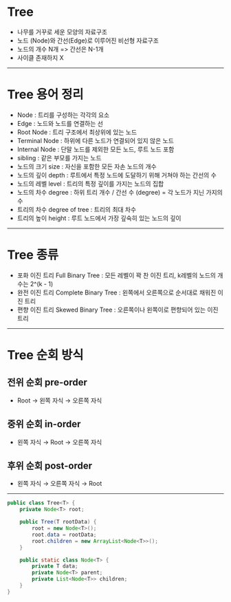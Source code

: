 # Tree
* 나무를 거꾸로 세운 모양의 자료구조
* 노드 (Node)와 간선(Edge)로 이루어진 비선형 자료구조
* 노드의 개수 N개 => 간선은 N-1개
* 사이클 존재하지 X
---------------------------------------------------------------
# Tree 용어 정리
* Node : 트리를 구성하는 각각의 요소
* Edge : 노드와 노드를 연결하는 선
* Root Node : 트리 구조에서 최상위에 있는 노드
* Terminal Node : 하위에 다른 노드가 연결되어 있지 않은 노드
* Internal Node : 단말 노드를 제외한 모든 노드, 루트 노드 포함
* sibling : 같은 부모를 가지는 노드
* 노드의 크기 size : 자신을 포함한 모든 자손 노드의 개수
* 노드의 깊이 depth : 루트에서 특정 노드에 도달하기 위해 거쳐야 하는 간선의 수
* 노드의 레벨 level : 트리의 특정 깊이를 가지는 노드의 집합
* 노드의 차수 degree : 하위 트리 개수 / 간선 수 (degree) = 각 노드가 지닌 가지의 수
* 트리의 차수 degree of tree : 트리의 최대 차수
* 트리의 높이 height : 루트 노드에서 가장 깊숙히 있는 노드의 깊이
----------------------------------------------------------------
# Tree 종류
* 포화 이진 트리 Full Binary Tree : 모든 레벨이 꽉 찬 이진 트리, k레벨의 노드의 개수는 2^(k - 1)
* 완전 이진 트리 Complete Binary Tree : 왼쪽에서 오른쪽으로 순서대로 채워진 이진 트리
* 편향 이진 트리 Skewed Binary Tree : 오른쪽이나 왼쪽이로 편향되어 있는 이진 트리 
----------------------------------------------------------------
# Tree 순회 방식
## 전위 순회 pre-order
* Root → 왼쪽 자식 → 오른쪽 자식
## 중위 순회 in-order
* 왼쪽 자식 → Root → 오른쪽 자식
## 후위 순회 post-order
* 왼쪽 자식 → 오른쪽 자식 → Root
-----------------------------------------------------------
```java
public class Tree<T> {
    private Node<T> root;

    public Tree(T rootData) {
        root = new Node<T>();
        root.data = rootData;
        root.children = new ArrayList<Node<T>>();
    }

    public static class Node<T> {
        private T data;
        private Node<T> parent;
        private List<Node<T>> children;
    }
}
```

